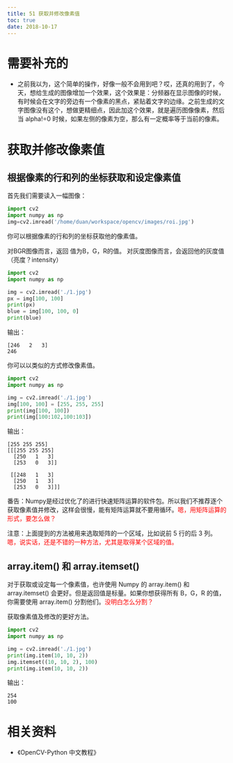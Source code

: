```yaml
---
title: 51 获取并修改像素值
toc: true
date: 2018-10-17
---
```

# 需要补充的

- 之前我以为，这个简单的操作，好像一般不会用到吧？哎，还真的用到了，今天，想给生成的图像增加一个效果，这个效果是：分频器在显示图像的时候，有时候会在文字的旁边有一个像素的黑点，紧贴着文字的边缘。之前生成的文字图像没有这个，想做更精细点，因此加这个效果，就是遍历图像像素，然后当 alpha!=0 时候，如果左侧的像素为空，那么有一定概率等于当前的像素。

# 获取并修改像素值

## 根据像素的行和列的坐标获取和设定像素值

首先我们需要读入一幅图像：

```py
import cv2
import numpy as np
img=cv2.imread('/home/duan/workspace/opencv/images/roi.jpg')
```
你可以根据像素的行和列的坐标获取他的像素值。

对BGR图像而言，返回 值为B，G，R的值。
对灰度图像而言，会返回他的灰度值（亮度？intensity）

```py
import cv2
import numpy as np

img = cv2.imread('./1.jpg')
px = img[100, 100]
print(px)
blue = img[100, 100, 0]
print(blue)
```

输出：

```
[246   2   3]
246
```


你可以以类似的方式修改像素值。


```python
import cv2
import numpy as np

img = cv2.imread('./1.jpg')
img[100, 100] = [255, 255, 255]
print(img[100, 100])
print(img[100:102,100:103])
```

输出：

```
[255 255 255]
[[[255 255 255]
  [250   1   3]
  [253   0   3]]

 [[248   1   3]
  [250   1   3]
  [253   0   3]]]
```

番告：Numpy是经过优化了的进行快速矩阵运算的软件包。所以我们不推荐逐个获取像素值并修改，这样会很慢，能有矩阵运算就不要用循环。<span style="color:red;">嗯，用矩阵运算的形式，要怎么做？</span>

注意：上面提到的方法被用来选取矩阵的一个区域，比如说前 5 行的后 3 列。<span style="color:red;">嗯，说实话，还是不错的一种方法，尤其是取得某个区域的值。</span>

## array.item() 和 array.itemset()

对于获取或设定每一个像素值，也许使用 Numpy 的 array.item() 和 array.itemset() 会更好。但是返回值是标量。如果你想获得所有 B，G，R 的值，你需要使用 array.item() 分割他们。<span style="color:red;">没明白怎么分割？</span>

获取像素值及修改的更好方法。

```python
import cv2
import numpy as np

img = cv2.imread('./1.jpg')
print(img.item(10, 10, 2))
img.itemset((10, 10, 2), 100)
print(img.item(10, 10, 2))
```

输出：

```
254
100
```







# 相关资料

- 《OpenCV-Python 中文教程》
